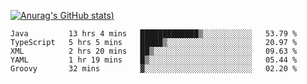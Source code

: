 [![Anurag's GitHub stats](https://github-readme-stats.vercel.app/api?username=Old-Camel&show_icons=true&theme=dark))](https://github.com/anuraghazra/github-readme-stats)
<!--START_SECTION:waka-->
```text
Java         13 hrs 4 mins   █████████████▒░░░░░░░░░░░   53.79 % 
TypeScript   5 hrs 5 mins    █████▒░░░░░░░░░░░░░░░░░░░   20.97 % 
XML          2 hrs 20 mins   ██▒░░░░░░░░░░░░░░░░░░░░░░   09.63 % 
YAML         1 hr 19 mins    █▒░░░░░░░░░░░░░░░░░░░░░░░   05.44 % 
Groovy       32 mins         ▓░░░░░░░░░░░░░░░░░░░░░░░░   02.20 % 
```
<!--END_SECTION:waka-->


